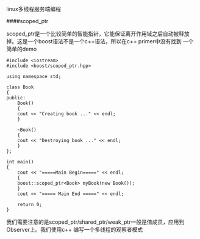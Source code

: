 linux多线程服务端编程

####scoped_ptr

scoped_ptr是一个比较简单的智能指针，它能保证离开作用域之后自动被释放掉。这是一个boost语法不是一个c++语法，所以在c++ primer中没有找到
 一个简单的demo

 

	#include <iostream>
	#include <boost/scoped_ptr.hpp>

	using namespace std;

	class Book
	{
	public:
	    Book()
	    {
		cout << "Creating book ..." << endl;
	    }

	    ~Book()
	    {
		cout << "Destroying book ..." << endl;
	    }
	};

	int main()
	{   
	    cout << "=====Main Begin=====" << endl;
	    {
		boost::scoped_ptr<Book> myBook(new Book());
	    }
	    cout << "===== Main End =====" << endl;

	    return 0;
	}
 

我们需要注意的是scoped_ptr/shared_ptr/weak_ptr一般是值成员，应用到Observer上。我们使用c++ 编写一个多线程的观察者模式